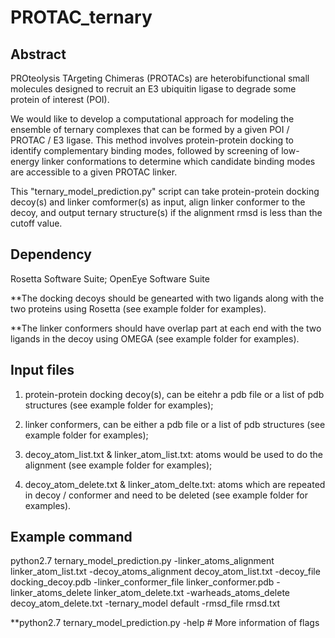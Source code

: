 # PROTAC_ternary

## Abstract
PROteolysis TArgeting Chimeras (PROTACs) are heterobifunctional small molecules designed to recruit an E3 ubiquitin ligase to degrade some protein of interest (POI). 
  
We would like to develop a computational approach for modeling the ensemble of ternary complexes that can be formed by a given POI / PROTAC / E3 ligase. This method involves protein-protein docking to identify complementary binding modes, followed by screening of low-energy linker conformations to determine which candidate binding modes are accessible to a given PROTAC linker.
  
This "ternary_model_prediction.py" script can take protein-protein docking decoy(s) and linker comformer(s) as input, align linker conformer to the decoy, and output ternary structure(s) if the alignment rmsd is less than the cutoff value.

## Dependency
Rosetta Software Suite; OpenEye Software Suite

**The docking decoys should be genearted with two ligands along with the two proteins using Rosetta (see example folder for examples).

**The linker conformers should have overlap part at each end with the two ligands in the decoy using OMEGA (see example folder for examples).

## Input files
1) protein-protein docking decoy(s), can be eitehr a pdb file or a list of pdb structures (see example folder for examples);

2) linker conformers, can be either a pdb file or a list of pdb structures (see example folder for examples);

3) decoy_atom_list.txt & linker_atom_list.txt: atoms would be used to do the alignment (see example folder for examples);

4) decoy_atom_delete.txt & linker_atom_delte.txt: atoms which are repeated in decoy / conformer and need to be deleted (see example folder for examples).

## Example command
python2.7 ternary_model_prediction.py -linker_atoms_alignment linker_atom_list.txt -decoy_atoms_alignment decoy_atom_list.txt -decoy_file docking_decoy.pdb -linker_conformer_file linker_conformer.pdb -linker_atoms_delete linker_atom_delete.txt -warheads_atoms_delete decoy_atom_delete.txt -ternary_model default -rmsd_file rmsd.txt

**python2.7 ternary_model_prediction.py -help # More information of flags

